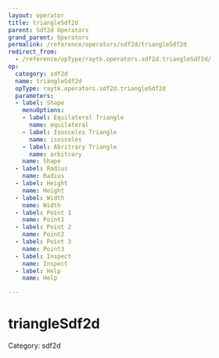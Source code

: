 ```yaml
---
layout: operator
title: triangleSdf2d
parent: Sdf2d Operators
grand_parent: Operators
permalink: /reference/operators/sdf2d/triangleSdf2d
redirect_from:
  - /reference/opType/raytk.operators.sdf2d.triangleSdf2d/
op:
  category: sdf2d
  name: triangleSdf2d
  opType: raytk.operators.sdf2d.triangleSdf2d
  parameters:
  - label: Shape
    menuOptions:
    - label: Equilateral Triangle
      name: equilateral
    - label: Isosceles Triangle
      name: isosceles
    - label: Abritrary Triangle
      name: arbitrary
    name: Shape
  - label: Radius
    name: Radius
  - label: Height
    name: Height
  - label: Width
    name: Width
  - label: Point 1
    name: Point1
  - label: Point 2
    name: Point2
  - label: Point 3
    name: Point3
  - label: Inspect
    name: Inspect
  - label: Help
    name: Help

---
```


# triangleSdf2d

Category: sdf2d

